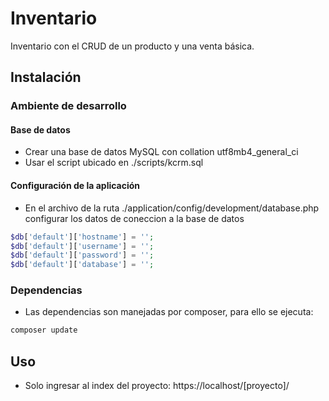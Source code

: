 # Inventario

Inventario con el CRUD de un producto y una venta básica.

## Instalación

### Ambiente de desarrollo

#### Base de datos

- Crear una base de datos MySQL con collation utf8mb4_general_ci
- Usar el script ubicado en ./scripts/kcrm.sql

#### Configuración de la aplicación

- En el archivo de la ruta ./application/config/development/database.php configurar los datos de coneccion a la base de datos

```php
$db['default']['hostname'] = '';
$db['default']['username'] = '';
$db['default']['password'] = '';
$db['default']['database'] = '';
```
### Dependencias

- Las dependencias son manejadas por composer, para ello se ejecuta:

```bash
composer update
```

## Uso

- Solo ingresar al index del proyecto: https://localhost/[proyecto]/
